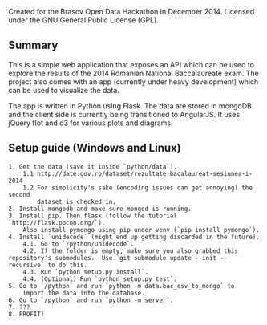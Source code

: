 Created for the Brasov Open Data Hackathon in December 2014.
Licensed under the GNU General Public License (GPL).

Summary
-------

This is a simple web application that exposes an API which can be used to explore the results of the 2014 Romanian National Baccalaureate exam.  The project also comes with an app (currently under heavy development) which can be used to visualize the data.

The app is written in Python using Flask.  The data are stored in mongoDB and the client side is currently being transitioned to AngularJS.  It uses jQuery flot and d3 for various plots and diagrams.

Setup guide (Windows and Linux)
-------------------------------
	1. Get the data (save it inside `python/data`).
		1.1 http://date.gov.ro/dataset/rezultate-bacalaureat-sesiunea-i-2014
		1.2 For simplicity's sake (encoding issues can get annoying) the second
			dataset is checked in.
	2. Install mongodb and make sure mongod is running.
	3. Install pip. Then flask (follow the tutorial `http://flask.pocoo.org/`).
		Also install pymongo using pip under venv (`pip install pymongo`).
	4. Install `unidecode` (might end up getting discarded in the future).
		4.1. Go to `/python/unidecode`.
		4.2. If the folder is empty, make sure you also grabbed this repository's submodules.  Use `git submodule update --init --recursive` to do this. 
		4.3. Run `python setup.py install`.
		4.4. (Optional) Run `python setup.py test`.
	5. Go to `/python` and run `python -m data.bac_csv_to_mongo` to
		import the data into the database.
	6. Go to `/python` and run `python -m server`.
	7. ???
	8. PROFIT!
